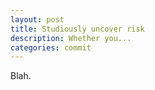 ```yaml
---
layout: post
title: Studiously uncover risk
description: Whether you...
categories: commit
---
```


Blah.
